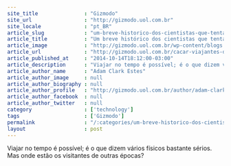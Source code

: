 ```yaml
---
site_title               : "Gizmodo"
site_url                 : "http://gizmodo.uol.com.br"
site_locale              : "pt_BR"
article_slug             : "um-breve-historico-dos-cientistas-que-tentaram-cacar-viajantes-do-tempo"
article_title            : "Um breve histórico dos cientistas que tentaram caçar viajantes do tempo"
article_image            : "http://gizmodo.uol.com.br/wp-content/blogs.dir/8/files/2014/10/viajante-futuro.jpg"
article_url              : "http://gizmodo.uol.com.br/cacar-viajantes-do-tempo/"
article_published_at     : "2014-10-14T18:12:00-03:00"
article_description      : "Viajar no tempo é possível; é o que dizem vários físicos bastante sérios. Mas onde estão os visitantes de outras épocas?"
article_author_name      : "Adam Clark Estes"
article_author_image     : null
article_author_biography : null
article_author_profile   : "http://gizmodo.uol.com.br/author/adam-clark-estes/"
article_author_facebook  : null
article_author_twitter   : null
category                 : ['technology']
tags                     : ['Gizmodo']
permalink                : "/:categories/um-breve-historico-dos-cientistas-que-tentaram-cacar-viajantes-do-tempo/"
layout                   : post
---
```


Viajar no tempo é possível; é o que dizem vários físicos bastante sérios. Mas onde estão os visitantes de outras épocas?
